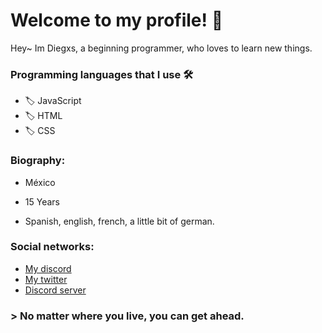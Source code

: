 # Welcome to my profile! 🦁

Hey~ Im Diegxs, a beginning programmer, who loves to learn new things.

### Programming languages that I use 🛠️

- 🏷️ JavaScript
- 🏷️ HTML
- 🏷️ CSS

### Biography:

- México

- 15 Years

- Spanish, english, french, a little bit of german. 

### Social networks: 

- [My discord](https://discordhub.com/profile/705580144936484915)
- [My twitter](https://twitter.com/DiegxsDEV)
- [Discord server](https://discord.com/invite/8eSnEeDHYq)

### > No matter where you live, you can get ahead.

